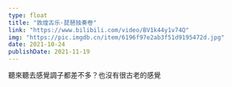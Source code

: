 ```yaml
---
type: float
title: "敦煌古乐·琵琶独奏卷"
link: "https://www.bilibili.com/video/BV1k44y1v74Q"
img: "https://pic.imgdb.cn/item/6196f97e2ab3f51d9195472d.jpg"
date: 2021-10-24
publishDate: 2021-11-19
---
```


聽來聽去感覺調子都差不多？也沒有很古老的感覺